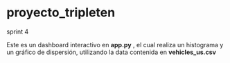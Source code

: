# proyecto_tripleten
sprint 4 

Este es un dashboard interactivo en **app.py** , el cual realiza un histograma y un gráfico de dispersión, utilizando la data contenida en **vehicles_us.csv**
